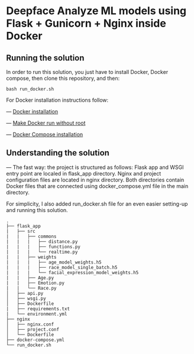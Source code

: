 # Deepface Analyze ML models using Flask + Gunicorn + Nginx inside Docker

## Running the solution

In order to run this solution, you just have to install Docker, Docker compose, then clone this repository, and then:
```
bash run_docker.sh
```

For Docker installation instructions follow:

— [Docker installation](https://docs.docker.com/engine/install/ubuntu/)

— [Make Docker run without root](https://docs.docker.com/engine/install/linux-postinstall/)

— [Docker Compose installation](https://docs.docker.com/compose/install/)

## Understanding the solution

— The fast way: the project is structured as follows: Flask app and WSGI entry point are localed in flask_app directory. Nginx and project configuration files are located in nginx directory. Both directories contain Docker files that are connected using docker_compose.yml file in the main directory. 
  
   For simplicity, I also added run_docker.sh file for an even easier setting-up and running this solution. 
```
.
├── flask_app 
|   ├── src
|   |   ├── commons
|   |   |   ├── distance.py
|   |   |   ├── functions.py
|   |   |   └── realtime.py
|   |   ├── weights
|   |   |   ├── age_model_weights.h5
|   |   |   ├── race_model_single_batch.h5
|   |   |   └── facial_expression_model_weights.h5
|   |   ├── Age.py
|   |   ├── Emotion.py
|   |   └── Race.py
│   ├── api.py          
│   ├── wsgi.py
│   ├── Dockerfile
|   ├── requirements.txt
|   └── environment.yml
├── nginx
│   ├── nginx.conf          
│   ├── project.conf
│   └── Dockerfile
├── docker-compose.yml
└── run_docker.sh
```
